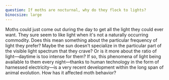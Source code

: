 ```yaml
---
question: If moths are nocturnal, why do they flock to lights?
binocsize: large
---
```


Moths could just come out during the day to get all the light they could ever want. They sure seem to like light when it's not a naturally occurring commodity. Does this mean something about the particular frequency of light they prefer? Maybe the sun doesn't specialize in the particular part of the visible light spectrum that they crave? Or is it more about the ratio of light—daytime is too intense for them? If so, this phenomena of light being available to them every night—thanks to human technology in the form of harnessed electricity—is a very recent development within the long span of animal evolution. How has it affected moth behavior?
